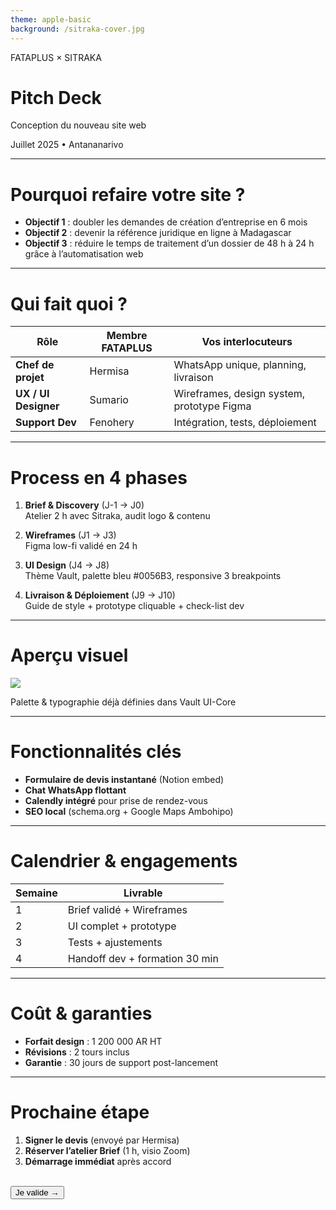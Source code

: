 ```yaml
---
theme: apple-basic
background: /sitraka-cover.jpg
---
```


<div class="absolute top-10 left-10 text-lg font-700">
  FATAPLUS × SITRAKA
</div>

<div class="absolute bottom-20 left-10">
  <h1 class="text-6xl font-bold">Pitch Deck</h1>
  <p class="text-xl mt-2">Conception du nouveau site web</p>
  <p class="text-base opacity-70">Juillet 2025 • Antananarivo</p>
</div>

<!--
Presenter note
Bonjour Sitraka, Hermisa et Sumario de FATAPLUS. 
Nous allons vous montrer en 8 diapos comment nous allons créer votre site ultra-rapide avec Figma + Vault.
-->

---

# Pourquoi refaire votre site ?

- **Objectif 1** : doubler les demandes de création d’entreprise en 6 mois  
- **Objectif 2** : devenir la référence juridique en ligne à Madagascar  
- **Objectif 3** : réduire le temps de traitement d’un dossier de 48 h à 24 h grâce à l’automatisation web

---

# Qui fait quoi ?

| Rôle | Membre FATAPLUS | Vos interlocuteurs |
|---|---|---|
| **Chef de projet** | Hermisa | WhatsApp unique, planning, livraison |
| **UX / UI Designer** | Sumario | Wireframes, design system, prototype Figma |
| **Support Dev** | Fenohery | Intégration, tests, déploiement |

---

# Process en 4 phases

1. **Brief & Discovery** (J-1 → J0)  
   Atelier 2 h avec Sitraka, audit logo & contenu

2. **Wireframes** (J1 → J3)  
   Figma low-fi validé en 24 h

3. **UI Design** (J4 → J8)  
   Thème Vault, palette bleu #0056B3, responsive 3 breakpoints

4. **Livraison & Déploiement** (J9 → J10)  
   Guide de style + prototype cliquable + check-list dev

---

# Aperçu visuel

<img src="/sitraka-moodboard.jpg" class="rounded-xl shadow-xl" />

Palette & typographie déjà définies dans Vault UI-Core

---

# Fonctionnalités clés

- **Formulaire de devis instantané** (Notion embed)  
- **Chat WhatsApp flottant**  
- **Calendly intégré** pour prise de rendez-vous  
- **SEO local** (schema.org + Google Maps Ambohipo)

---

# Calendrier & engagements

| Semaine | Livrable |
|---|---|
| 1 | Brief validé + Wireframes |
| 2 | UI complet + prototype |
| 3 | Tests + ajustements |
| 4 | Handoff dev + formation 30 min |

---

# Coût & garanties

- **Forfait design** : 1 200 000 AR HT  
- **Révisions** : 2 tours inclus  
- **Garantie** : 30 jours de support post-lancement

---

# Prochaine étape

1. **Signer le devis** (envoyé par Hermisa)  
2. **Réserver l’atelier Brief** (1 h, visio Zoom)  
3. **Démarrage immédiat** après accord

<br>
<div class="text-center">
  <button class="bg-blue-600 text-white px-8 py-3 rounded-full font-bold">
    Je valide →
  </button>
</div>

<!--
Merci Sitraka ! 
Whatsapp : +261 34 20 472 13   
Fenohery : fenohery@fata.plus
-->